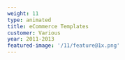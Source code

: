 ```yaml
---
weight: 11
type: animated
title: eCommerce Templates
customer: Various
year: 2011-2013
featured-image: '/11/feature@1x.png'
---
```

